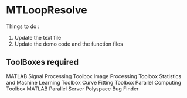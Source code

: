 # MTLoopResolve
Things to do : 
1. Update the text file 
2. Update the demo code and the function files 


## ToolBoxes required 

  MATLAB
  Signal Processing Toolbox
  Image Processing Toolbox
  Statistics and Machine Learning Toolbox
  Curve Fitting Toolbox
  Parallel Computing Toolbox
  MATLAB Parallel Server
  Polyspace Bug Finder
